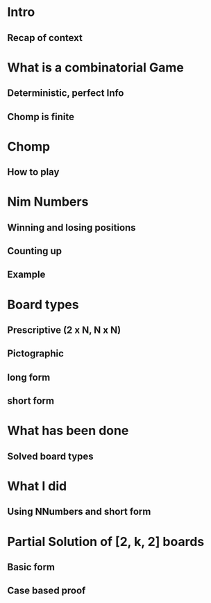 # Intro

## Recap of context

# What is a combinatorial Game

## Deterministic, perfect Info

## Chomp is finite

# Chomp

## How to play

# Nim Numbers

## Winning and losing positions

## Counting up

## Example

# Board types

## Prescriptive (2 x N, N x N)

## Pictographic

## long form

## short form

# What has been done

## Solved board types

# What I did

## Using NNumbers and short form

# Partial Solution of [2, k, 2] boards

## Basic form

## Case based proof
